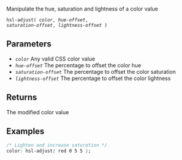 <!--{

"title": "hsl-adjust()"

}-->

Manipulate the hue, saturation and lightness of a color value

<code>hsl-adjust( *color*, *hue-offset*, *saturation-offset*, *lightness-offset*  )</code>

## Parameters

* *`color`* Any valid CSS color value
* *`hue-offset`* The percentage to offset the color hue
* *`saturation-offset`* The percentage to offset the color saturation
* *`lightness-offset`* The percentage to offset the color lightness

## Returns

The modified color value

## Examples

```css
/* Lighten and increase saturation */
color: hsl-adjust( red 0 5 5 );
```
